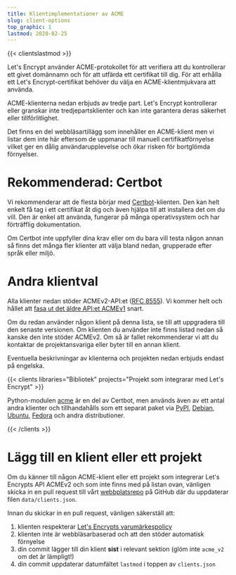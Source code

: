 ```yaml
---
title: Klientimplementationer av ACME
slug: client-options
top_graphic: 1
lastmod: 2020-02-25
---
```


{{< clientslastmod >}}

Let's Encrypt använder ACME-protokollet för att verifiera att du kontrollerar
ett givet domännamn och för att utfärda ett certifikat till dig. För att erhålla
ett Let's Encrypt-certifikat behöver du välja en ACME-klientmjukvara att
använda.

ACME-klienterna nedan erbjuds av tredje part. Let's Encrypt kontrollerar eller
granskar inte tredjepartsklienter och kan inte garantera deras säkerhet eller
tillförlitlighet.

Det finns en del webbläsartillägg som innehåller en ACME-klient men vi listar
dem inte här eftersom de uppmanar till manuell certifikatförnyelse vilket ger en
dålig användarupplevelse och ökar risken för bortglömda förnyelser.

# Rekommenderad: Certbot

Vi rekommenderar att de flesta börjar med
[Certbot](https://certbot.eff.org/)-klienten. Den kan helt enkelt få tag i ett
certifikat åt dig och även hjälpa till att installera det om du vill. Den är
enkel att använda, fungerar på många operativsystem och har förträfflig
dokumentation.

Om Certbot inte uppfyller dina krav eller om du bara vill testa någon annan så
finns det många fler klienter att välja bland nedan, grupperade efter språk
eller miljö.

# Andra klientval

Alla klienter nedan stöder ACMEv2-API:et ([RFC
8555](https://tools.ietf.org/html/rfc8555)). Vi kommer helt och hållet att
[fasa ut det äldre API:et
ACMEv1](https://community.letsencrypt.org/t/end-of-life-plan-for-acmev1/88430/)
snart.

Om du redan använder någon klient på denna lista, se till att uppgradera till
den senaste versionen.  Om klienten du använder inte finns listad nedan så
kanske den inte stöder ACMEv2. Om så är fallet rekommenderar vi att du kontaktar
de projektansvariga eller byter till en annan klient.

Eventuella beskrivningar av klienterna och projekten nedan erbjuds endast på
engelska.

{{< clients libraries="Bibliotek" projects="Projekt som integrarar med Let's Encrypt" >}}

Python-modulen [acme](https://github.com/certbot/certbot/tree/master/acme) är en
del av Certbot, men används även av ett antal andra klienter och tillhandahålls
som ett separat paket via [PyPI](https://pypi.python.org/pypi/acme),
[Debian](https://packages.debian.org/search?keywords=python-acme),
[Ubuntu](https://launchpad.net/ubuntu/+source/python-acme),
[Fedora](https://bodhi.fedoraproject.org/updates/?packages=python-acme) och
andra distributioner.

{{< /clients >}}

# Lägg till en klient eller ett projekt

Om du känner till någon ACME-klient eller ett projekt som integrerar Let's
Encrypts API ACMEv2 och som inte finns med på listan ovan, vänligen skicka in en
pull request till vårt [webbplatsrepo](https://github.com/letsencrypt/website/)
på GitHub där du uppdaterar filen `data/clients.json`.

Innan du skickar in en pull request, vänligen säkerställ att:

1. klienten respekterar [Let's Encrypts varumärkespolicy](https://www.abetterinternet.org/trademarks)
1. klienten inte är webbläsarbaserad och att den stöder automatisk förnyelse
1. din commit lägger till din klient **sist** i relevant sektion (glöm inte
   `acme_v2` om det är lämpligt!)
1. din commit uppdaterar datumfältet `lastmod` i toppen av `clients.json`
